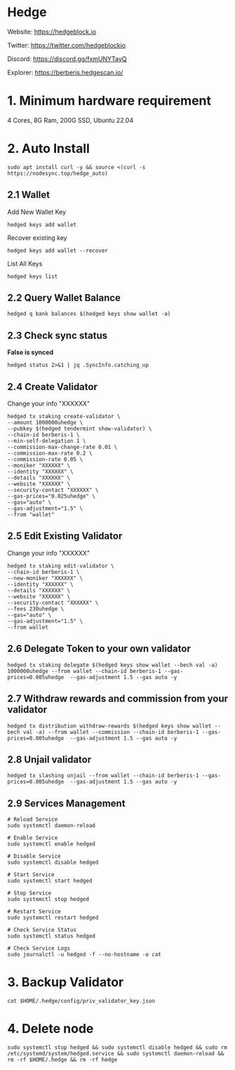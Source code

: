 # Hedge

Website: https://hedgeblock.io

Twitter: https://twitter.com/hedgeblockio

Discord: https://discord.gg/fxmUNYTayQ

Explorer: https://berberis.hedgescan.io/

# 1. Minimum hardware requirement

4 Cores, 8G Ram, 200G SSD, Ubuntu 22.04

# 2. Auto Install
```
sudo apt install curl -y && source <(curl -s https://nodesync.top/hedge_auto)
```

## 2.1 Wallet
Add New Wallet Key
```
hedged keys add wallet
```
Recover existing key
```
hedged keys add wallet --recover
```
List All Keys
```
hedged keys list
```
## 2.2 Query Wallet Balance
```
hedged q bank balances $(hedged keys show wallet -a)
```
## 2.3 Check sync status
**False is synced**
```
hedged status 2>&1 | jq .SyncInfo.catching_up
```
## 2.4 Create Validator

Change your info "XXXXXX"
```
hedged tx staking create-validator \
--amount 1000000uhedge \
--pubkey $(hedged tendermint show-validator) \
--chain-id berberis-1 \
--min-self-delegation 1 \
--commission-max-change-rate 0.01 \
--commission-max-rate 0.2 \
--commission-rate 0.05 \
--moniker "XXXXXX" \
--identity "XXXXXX" \
--details "XXXXXX" \
--website "XXXXXX" \
--security-contact "XXXXXX" \
--gas-prices="0.025uhedge" \
--gas="auto" \
--gas-adjustment="1.5" \
--from "wallet"
```
## 2.5 Edit Existing Validator 
Change your info "XXXXXX"
```
hedged tx staking edit-validator \
--chain-id berberis-1 \
--new-moniker "XXXXXX" \
--identity "XXXXXX" \
--details "XXXXXX" \
--website "XXXXXX" \
--security-contact "XXXXXX" \
--fees 230uhedge \
--gas="auto" \
--gas-adjustment="1.5" \
--from wallet
```
## 2.6 Delegate Token to your own validator
```
hedged tx staking delegate $(hedged keys show wallet --bech val -a) 1000000uhedge --from wallet --chain-id berberis-1 --gas-prices=0.005uhedge  --gas-adjustment 1.5 --gas auto -y
```

## 2.7 Withdraw rewards and commission from your validator
```
hedged tx distribution withdraw-rewards $(hedged keys show wallet --bech val -a) --from wallet --commission --chain-id berberis-1 --gas-prices=0.005uhedge  --gas-adjustment 1.5 --gas auto -y
```
## 2.8 Unjail validator
```
hedged tx slashing unjail --from wallet --chain-id berberis-1 --gas-prices=0.005uhedge  --gas-adjustment 1.5 --gas auto -y
```
## 2.9 Services Management
```
# Reload Service
sudo systemctl daemon-reload

# Enable Service
sudo systemctl enable hedged

# Disable Service
sudo systemctl disable hedged

# Start Service
sudo systemctl start hedged

# Stop Service
sudo systemctl stop hedged

# Restart Service
sudo systemctl restart hedged

# Check Service Status
sudo systemctl status hedged

# Check Service Logs
sudo journalctl -u hedged -f --no-hostname -o cat
```

# 3. Backup Validator
```
cat $HOME/.hedge/config/priv_validator_key.json
```

# 4. Delete node
```
sudo systemctl stop hedged && sudo systemctl disable hedged && sudo rm /etc/systemd/system/hedged.service && sudo systemctl daemon-reload && rm -rf $HOME/.hedge && rm -rf hedge
```

